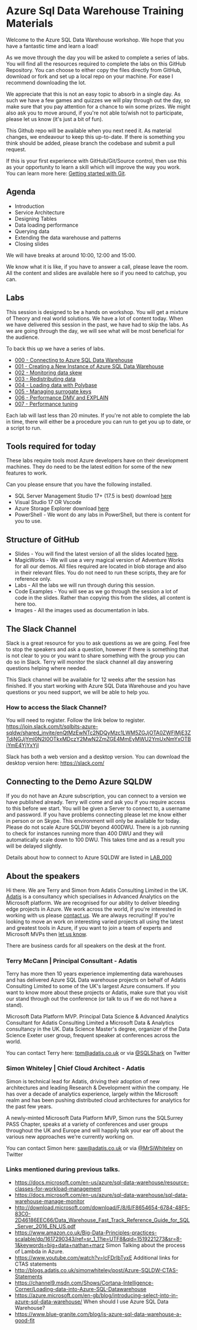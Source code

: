 # Azure Sql Data Warehouse Training Materials

Welcome to the Azure SQL Data Warehouse workshop. We hope that you have a fantastic time and learn a load! 

As we move through the day you will be asked to complete a series of labs. You will find all the resources required to complete the labs on this GitHub Repository. You can choose to either copy the files directly from GitHub, download or fork and set up a local repo on your machine. For ease I recommend downloading the lot. 

We appreciate that this is not an easy topic to absorb in a single day. As such we have a few games and quizzes we will play through out the day, so make sure that you pay attention for a chance to win some prizes. We might also ask you to move around, if you're not able to/wish not to participate, please let us know (it's just a bit of fun).

This Github repo will be available when you next need it. As material changes, we endeavour to keep this up-to-date. If there is something you think should be added, please branch the codebase and submit a pull request. 

If this is your first experience with GitHub/Git/Source control, then use this as your opportunity to learn a skill which will improve the way you work. You can learn more here: [Getting started with Git](https://git-scm.com/book/en/v1/Getting-Started).

## Agenda
- Introduction
- Service Architecture
- Designing Tables
- Data loading performance
- Querying data
- Extending the data warehouse and patterns
- Closing slides

We will have breaks at around 10:00, 12:00 and 15:00. 

We know what it is like, if you have to answer a call, please leave the room. All the content and slides are available here so if you need to catchup, you can. 

## Labs
This session is designed to be a hands on workshop. You will get a mixture of Theory and real world solutions. We have a lot of content today. When we have delivered this session in the past, we have had to skip the labs. As we are going through the day, we will see what will be most beneficial for the audience. 

To back this up we have a series of labs. 
- [000 - Connecting to Azure SQL Data Warehouse](https://github.com/Adatis/AzureSQLDataWarehouse-Workshop/tree/master/Labs/LAB_00)
- [001 - Creating a New Instance of Azure SQL Data Warehouse](https://github.com/Adatis/AzureSQLDataWarehouse-Workshop/tree/master/Labs/LAB_01)
- [002 - Monitoring data skew](https://github.com/Adatis/AzureSQLDataWarehouse-Workshop/tree/master/Labs/LAB_02)
- [003 - Redistributing data](https://github.com/Adatis/AzureSQLDataWarehouse-Workshop/tree/master/Labs/LAB_03)
- [004 - Loading data with Polybase](https://github.com/Adatis/AzureSQLDataWarehouse-Workshop/tree/master/Labs/LAB_04)
- [005 - Managing surrogate keys](https://github.com/Adatis/AzureSQLDataWarehouse-Workshop/tree/master/Labs/LAB_05)
- [006 - Performance DMV and EXPLAIN](https://github.com/Adatis/AzureSQLDataWarehouse-Workshop/tree/master/Labs/LAB_06)
- [007 - Performance tuning](https://github.com/Adatis/AzureSQLDataWarehouse-Workshop/tree/master/Labs/LAB_07)

Each lab will last less than 20 minutes. If you're not able to complete the lab in time, there will either be a procedure you can run to get you up to date, or a script to run. 

## Tools required for today
These labs require tools most Azure developers have on their development machines. They do need to be the latest edition for some of the new features to work. 

Can you please ensure that you have the following installed. 
- SQL Server Management Studio 17+ (17.5 is best) download [here](https://docs.microsoft.com/en-us/sql/ssms/download-sql-server-management-studio-ssms)
- Visual Studio 17
OR Vscode
- Azure Storage Explorer download [here](https://azure.microsoft.com/en-us/features/storage-explorer/)
- PowerShell - We wont do any labs in PowerShell, but there is content for you to use. 

## Structure of GitHub 
- Slides - You will find the latest version of all the slides located [here](https://github.com/Adatis/AzureSQLDataWarehouse-Workshop/tree/master/Slides). 
- MagicWorks - We will use a very magical version of Adventure Works for all our demos. All files required are located in blob storage and also in their relevant files. You do not need to run these scripts, they are for reference only. 
- Labs - All the labs we will run through during this session. 
- Code Examples - You will see as we go through the session a lot of code in the slides. Rather than copying this from the slides, all content is here too. 
- Images - All the images used as documentation in labs.  

## The Slack Channel
Slack is a great resource for you to ask questions as we are going. 
Feel free to stop the speakers and ask a question, however if there is something that is not clear to you or you want to share something with the group you can do so in Slack. 
Terry will monitor the slack channel all day answering questions helping where needed. 

This Slack channel will be available for 12 weeks after the session has finished. If you start working with Azure SQL Data Warehouse and you have questions or you need support, we will be able to help you. 

### How to access the Slack Channel? 
You will need to register. Follow the link below to register. 
https://join.slack.com/t/sqlbits-azure-sqldw/shared_invite/enQtMzEwNTc2NDQyMzc1LWM5ZGJjOTA0ZWFlMjE3ZTdjNGJjYmI0N2I0OTkxMDczY2MwN2ZmZGE4MmEyMWU2YmUxNmYxOTBiYmE4YjYxYjI

Slack has both a web version and a desktop version. You can download the desktop version here: 
https://slack.com/

## Connecting to the Demo Azure SQLDW
If you do not have an Azure subscription, you can connect to a version we have published already. 
Terry will come and ask you if you require access to this before we start. You will be given a Server to connect to, a username and password. If you have problems connecting please let me know either in person or on Skype. 
This environment will only be available for today. Please do not scale Azure SQLDW beyond 400DWU. There is a job running to check for instances running more than 400 DWU and they will automatically scale down to 100 DWU. This takes time and as a result you will be delayed slightly. 

Details about how to connect to Azure SQLDW are listed in [LAB_000](https://github.com/Adatis/AzureSQLDataWarehouse-Workshop/tree/master/Labs/LAB_00)

## About the speakers
Hi there. We are Terry and Simon from Adatis Consulting Limited in the UK. [Adatis](www.adatis.co.uk) is a consultancy which specialises in Advanced Analytics on the Microsoft platform. We are recognised for our ability to deliver bleeding edge projects in Azure. We work across the world, if you're interested in working with us please [contact us](mailto:sales@adatis.co.uk?subject=How%20can%20we%20help?). We are always recruiting! If you're looking to move an work on interesting varied projects all using the latest and greatest tools in Azure, if you want to join a team of experts and Microsoft MVPs then [let us know](https://adatis.bamboohr.co.uk/jobs/). 

There are business cards for all speakers on the desk at the front. 

### Terry McCann | Principal Consultant - Adatis
Terry has more then 10 years experience implementing data warehouses and has delivered Azure SQL Data warehouse projects on behalf of Adatis Consulting Limited to some of the UK's largest Azure consumers. If you want to know more about these projects or Adatis, make sure that you visit our stand through out the conference (or talk to us if we do not have a stand). 

Microsoft Data Platform MVP. Principal Data Science & Advanced Analytics Consultant for Adatis Consulting Limited a Microsoft Data & Analytics consultancy in the UK. Data Science Master's degree, organizer of the Data Science Exeter user group, frequent speaker at conferences across the world. 

You can contact Terry here: tpm@adatis.co.uk or via [@SQLShark](https://twitter.com/SQLShark) on Twitter

### Simon Whiteley | Chief Cloud Architect - Adatis
Simon is technical lead for Adatis, driving their adoption of new architectures and leading Research & Development within the company. He has over a decade of analytics experience, largely within the Microsoft realm and has been pushing distributed cloud architectures for analytics for the past few years.

A newly-minted Microsoft Data Platform MVP, Simon runs the SQLSurrey PASS Chapter, speaks at a variety of conferences and user groups throughout the UK and Europe and will happily talk your ear off about the various new approaches we're currently working on.

You can contact Simon here: saw@adatis.co.uk or via [@MrSiWhiteley](https://twitter.com/MrSiWhiteley) on Twitter

### Links mentioned during previous talks. 

- https://docs.microsoft.com/en-us/azure/sql-data-warehouse/resource-classes-for-workload-management
- https://docs.microsoft.com/en-us/azure/sql-data-warehouse/sql-data-warehouse-manage-monitor
- http://download.microsoft.com/download/F/8/6/F8654654-6784-48F5-83C0-2D46186EEC66/Data_Warehouse_Fast_Track_Reference_Guide_for_SQL_Server_2016_EN_US.pdf
- https://www.amazon.co.uk/Big-Data-Principles-practices-scalable/dp/1617290343/ref=sr_1_1?ie=UTF8&qid=1519221273&sr=8-1&keywords=big+data+nathan+marz
Simon Talking about the process of Lambda in Azure. 
- https://www.youtube.com/watch?v=lcFDrIbTyxE
Additional links for CTAS statements
- http://blogs.adatis.co.uk/simonwhiteley/post/Azure-SQLDW-CTAS-Statements
- https://channel9.msdn.com/Shows/Cortana-Intelligence-Corner/Loading-data-into-Azure-SQL-Datawarehouse
- https://azure.microsoft.com/en-gb/blog/introducing-select-into-in-azure-sql-data-warehouse/
When should I use Azure SQL Data Warehouse? 
- https://www.blue-granite.com/blog/is-azure-sql-data-warehouse-a-good-fit